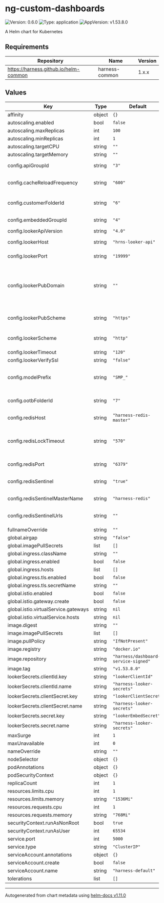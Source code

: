 # ng-custom-dashboards

![Version: 0.6.0](https://img.shields.io/badge/Version-0.6.0-informational?style=flat-square) ![Type: application](https://img.shields.io/badge/Type-application-informational?style=flat-square) ![AppVersion: v1.53.8.0](https://img.shields.io/badge/AppVersion-v1.53.8.0-informational?style=flat-square)

A Helm chart for Kubernetes

## Requirements

| Repository | Name | Version |
|------------|------|---------|
| https://harness.github.io/helm-common | harness-common | 1.x.x |

## Values

| Key | Type | Default | Description |
|-----|------|---------|-------------|
| affinity | object | `{}` |  |
| autoscaling.enabled | bool | `false` |  |
| autoscaling.maxReplicas | int | `100` |  |
| autoscaling.minReplicas | int | `1` |  |
| autoscaling.targetCPU | string | `""` |  |
| autoscaling.targetMemory | string | `""` |  |
| config.apiGroupId | string | `"3"` | group ID for API users |
| config.cacheReloadFrequency | string | `"600"` | time in seconds between cache reloads |
| config.customerFolderId | string | `"6"` | folder ID of the 'CUSTOMER' folder in looker |
| config.embeddedGroupId | string | `"4"` | group ID for embedded users |
| config.lookerApiVersion | string | `"4.0"` | looker sdk param |
| config.lookerHost | string | `"hrns-looker-api"` | hostname of your looker install |
| config.lookerPort | string | `"19999"` | port of your looker install |
| config.lookerPubDomain | string | `""` | Required: domain name of your looker instance, this must be accessible by users in your organisation |
| config.lookerPubScheme | string | `"https"` | Required: HTTP scheme used, either http or https |
| config.lookerScheme | string | `"http"` | scheme used for your looker install, http or https |
| config.lookerTimeout | string | `"120"` | looker sdk param |
| config.lookerVerifySsl | string | `"false"` | looker sdk param |
| config.modelPrefix | string | `"SMP_"` | if you have configured Looker models with a prefix enter it here |
| config.ootbFolderId | string | `"7"` | folder ID of the 'OOTB' folder in looker |
| config.redisHost | string | `"harness-redis-master"` | hostname of your redis install |
| config.redisLockTimeout | string | `"570"` | time in seconds before cache reload locks are automatically released |
| config.redisPort | string | `"6379"` | port of your redis install |
| config.redisSentinel | string | `"true"` | used to enable Redis Sentinel support |
| config.redisSentinelMasterName | string | `"harness-redis"` | name of the Redis Sentinel master |
| config.redisSentinelUrls | string | `""` | list of sentinel URLs, example host:port,host:port |
| fullnameOverride | string | `""` |  |
| global.airgap | string | `"false"` |  |
| global.imagePullSecrets | list | `[]` |  |
| global.ingress.className | string | `""` |  |
| global.ingress.enabled | bool | `false` |  |
| global.ingress.hosts | list | `[]` |  |
| global.ingress.tls.enabled | bool | `false` |  |
| global.ingress.tls.secretName | string | `""` |  |
| global.istio.enabled | bool | `false` |  |
| global.istio.gateway.create | bool | `false` |  |
| global.istio.virtualService.gateways | string | `nil` |  |
| global.istio.virtualService.hosts | string | `nil` |  |
| image.digest | string | `""` |  |
| image.imagePullSecrets | list | `[]` |  |
| image.pullPolicy | string | `"IfNotPresent"` |  |
| image.registry | string | `"docker.io"` |  |
| image.repository | string | `"harness/dashboard-service-signed"` |  |
| image.tag | string | `"v1.53.8.0"` |  |
| lookerSecrets.clientId.key | string | `"lookerClientId"` |  |
| lookerSecrets.clientId.name | string | `"harness-looker-secrets"` |  |
| lookerSecrets.clientSecret.key | string | `"lookerClientSecret"` |  |
| lookerSecrets.clientSecret.name | string | `"harness-looker-secrets"` |  |
| lookerSecrets.secret.key | string | `"lookerEmbedSecret"` |  |
| lookerSecrets.secret.name | string | `"harness-looker-secrets"` |  |
| maxSurge | int | `1` |  |
| maxUnavailable | int | `0` |  |
| nameOverride | string | `""` |  |
| nodeSelector | object | `{}` |  |
| podAnnotations | object | `{}` |  |
| podSecurityContext | object | `{}` |  |
| replicaCount | int | `1` |  |
| resources.limits.cpu | int | `1` |  |
| resources.limits.memory | string | `"1536Mi"` |  |
| resources.requests.cpu | int | `1` |  |
| resources.requests.memory | string | `"768Mi"` |  |
| securityContext.runAsNonRoot | bool | `true` |  |
| securityContext.runAsUser | int | `65534` |  |
| service.port | int | `5000` |  |
| service.type | string | `"ClusterIP"` |  |
| serviceAccount.annotations | object | `{}` |  |
| serviceAccount.create | bool | `false` |  |
| serviceAccount.name | string | `"harness-default"` |  |
| tolerations | list | `[]` |  |

----------------------------------------------
Autogenerated from chart metadata using [helm-docs v1.11.0](https://github.com/norwoodj/helm-docs/releases/v1.11.0)

